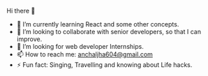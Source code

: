  Hi there 👋

- 🌱 I’m currently learning React and some other concepts.
- 👯 I’m looking to collaborate with senior developers, so that I can improve.
- 🤔 I’m looking for web developer Internships.
- 📫 How to reach me: anchaljha604@gmail.com
- ⚡ Fun fact: Singing, Travelling and knowing about Life hacks.
